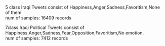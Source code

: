 5 class Iraqi Tweets consist of Happiness,Anger,Sadness,Favoritism,None of them
<br> num of samples: 16409 records

7class Iraqi Political Tweets consist of Happiness,Anger,Sadness,Fear,Opposition,Favoritism,No emotion.
<br>
num of samples: 7412 records




